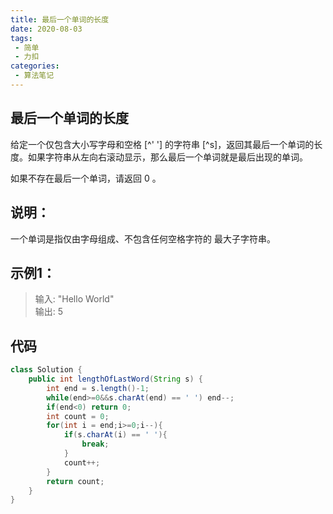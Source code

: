 ```yaml
---
title: 最后一个单词的长度
date: 2020-08-03
tags:
 - 简单
 - 力扣
categories:
 - 算法笔记
---
```


## 最后一个单词的长度

给定一个仅包含大小写字母和空格 [^' '] 的字符串 [^s]，返回其最后一个单词的长度。如果字符串从左向右滚动显示，那么最后一个单词就是最后出现的单词。

如果不存在最后一个单词，请返回 0 。

## 说明：
一个单词是指仅由字母组成、不包含任何空格字符的 最大子字符串。

## 示例1：
>输入: "Hello World"  
输出: 5

## 代码
```java
class Solution {
    public int lengthOfLastWord(String s) {
        int end = s.length()-1;
        while(end>=0&&s.charAt(end) == ' ') end--;
        if(end<0) return 0;
        int count = 0;
        for(int i = end;i>=0;i--){
            if(s.charAt(i) == ' '){
                break;
            }
            count++;
        }
        return count;
    }
}
```

